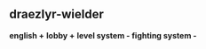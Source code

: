 ## draezlyr-wielder

<b>english +</b>
<b>lobby +</b>
<b>level system -<b>
<b>fighting system -</b>
 

